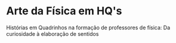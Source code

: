 # Arte da Física em HQ's
Histórias em Quadrinhos na formação de professores de física: Da curiosidade à elaboração de sentidos
